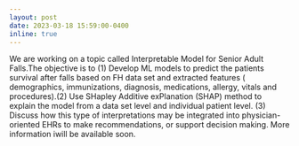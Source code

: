 ```yaml
---
layout: post
date: 2023-03-18 15:59:00-0400
inline: true
---
```


We are working on a topic called Interpretable Model for Senior Adult Falls.The objective is to (1) Develop ML models to predict the patients survival after falls based on FH data set and extracted features ( demographics, immunizations, diagnosis, medications, allergy, vitals and procedures).(2) Use SHapley Additive exPlanation (SHAP) method to explain the model from a data set level and individual patient level. (3) Discuss how this type of interpretations may be integrated into physician-oriented EHRs to make recommendations, or support decision making. More information iwill be available soon. 
